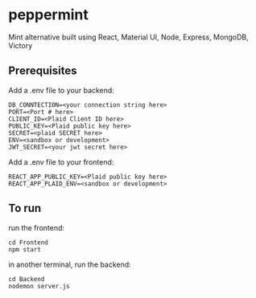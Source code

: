 # peppermint
Mint alternative built using React, Material UI, Node, Express, MongoDB, Victory

<h2> Prerequisites </h2>
Add a .env file to your backend:

```
DB_CONNTECTION=<your connection string here>
PORT=<Port # here>
CLIENT_ID=<Plaid Client ID here>
PUBLIC_KEY=<Plaid public key here>
SECRET=<plaid SECRET here>
ENV=<sandbox or development>
JWT_SECRET=<your jwt secret here>
```
Add a .env file to your frontend:

```
REACT_APP_PUBLIC_KEY=<Plaid public key here>
REACT_APP_PLAID_ENV=<sandbox or development>
```

<h2> To run </h2>
run the frontend:

```
cd Frontend
npm start
```
in another terminal, run the backend:
```
cd Backend
nodemon server.js
```

